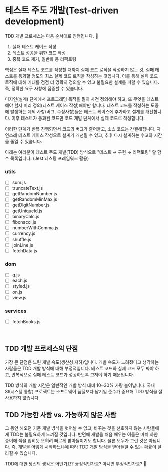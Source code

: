 # 테스트 주도 개발(Test-driven development)

TDD 개발 프로세스는 다음 순서대로 진행됩니다. 🤔

1. 실패 테스트 케이스 작성
1. 테스트 성공을 위한 코드 작성
1. 중복 코드 제거, 일반화 등 리팩토링

핵심은 실패 테스트 코드를 작성할 때까지 실제 코드 로직을 작성하지 않는 것, 실패 테스트를 통과할 정도의 최소 실제 코드 로직을 작성하는 것입니다. 
이를 통해 실제 코드 로직에 대해 기대를 점점 더 명확히 정의할 수 있고 불필요한 설계를 피할 수 있습니다. 즉, 정확한 요구 사항에 집중할 수 있습니다.

디자인(설계) 단계에서 프로그래밍 목적을 필히 사전 정의해야 하고, 또 무엇을 테스트해야 할지 미리 정의(테스트 케이스 작성)해야만 합니다. 
테스트 코드를 작성하는 도중에 발생하는 예외 사항(버그, 수정사항)들은 테스트 케이스에 추가하고 설계를 개선합니다. 
이후 테스트가 통과된 코드만 코드 개발 단계에서 실제 코드로 작성합니다. 

이러한 단계가 반복 진행되면서 코드의 버그가 줄어들고, 소스 코드는 간결해집니다.
자연스레 테스트 케이스 작성으로 설계가 개선될 수 있고, 추후 다시 설계하는 수고와 시간을 줄일 수 있습니다.

아래는 여러분이 테스트 주도 개발(TDD) 방식으로 "테스트 → 구현 → 리팩토링" 할 함수 목록입니다. (Jest 테스팅 프레임워크 활용)

### utils

- [ ] sum.js
- [ ] truncateText.js
- [ ] getRandomNumber.js
- [ ] getRandomMinMax.js
- [ ] getDigitNumber.js
- [ ] getUniqueId.js
- [ ] binaryCalc.js
- [ ] fibonacci.js
- [ ] numberWithComma.js
- [ ] currency.js
- [ ] shuffle.js
- [ ] joinLine.js
- [ ] fetchData.js

### dom

- [ ] q.js
- [ ] each.js
- [ ] styled.js
- [ ] on.js
- [ ] view.js

### services

- [ ] fetchBooks.js

<br />

## TDD 개발 프로세스의 단점

가장 큰 단점은 느린 개발 속도(생산성 저하)입니다. 
개발 속도가 느려졌다고 생각하는 사람들은 TDD 개발 방식에 대해 부정적입니다.
테스트 코드와 실제 코드 모두 짜야 하고, 반복적으로 실패 테스트 코드가 성공하도록 고쳐야 하기 때문입니다.

TDD 방식의 개발 시간은 일반적인 개발 방식 대비 10~30% 가량 늘어납니다.
국내 SI(시스템 통합) 프로젝트는 소프트웨어 품질보다 납기일 준수가 중요해 TDD 방식을 잘 사용하지 않습니다.

## TDD 가능한 사람 vs. 가능하지 않은 사람

그 동안 해오던 기존 개발 방식을 벗어날 수 없고, 바꾸는 것을 선호하지 않는 사람들에게 TDD는 불필요하게 느껴질 것입니다.
반면에 개발을 처음 배우는 이들은 마치 하얀 종이에 색을 입히듯 오히려 빠르게 받아들이기도 합니다. 물론 모두가 그런 것은 아닙니다.
즉, 개발을 어떻게 시작하느냐에 따라 TDD 개발 방식을 받아들일 수 있는 확률이 달라질 수 있습니다.

TDD에 대한 당신의 생각은 어떤가요? 긍정적인가요? 아니면 부정적인가요? 🧐
